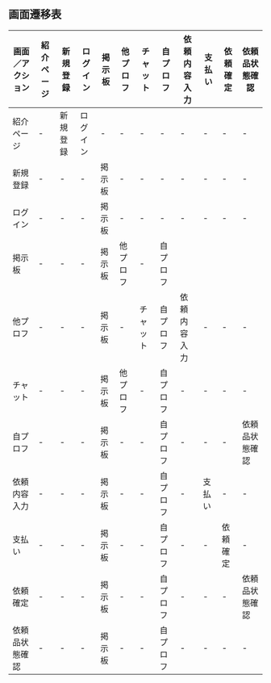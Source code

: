 ## 画面遷移表

|画面／アクション|紹介ページ|新規登録|ログイン|掲示板|他プロフ|チャット|自プロフ|依頼内容入力|支払い|依頼確定|依頼品状態確認|
|---------------|----------|-------|--------|------|-------|--------|-------|-----------|-------|-------|-------------|
|紹介ページ|-|新規登録|ログイン|-|-|-|-|-|-|-|-|-|
|新規登録|-|-|-|掲示板|-|-|-|-|-|-|-|
|ログイン|-|-|-|掲示板|-|-|-|-|-|-|-|
|掲示板|-|-|-|掲示板|他プロフ|-|自プロフ||||||
|他プロフ|-|-|-|掲示板|-|チャット|自プロフ|依頼内容入力|-|-|-|
|チャット|-|-|-|掲示板|他プロフ|-|自プロフ|-|-|-|-|
|自プロフ|-|-|-|掲示板|-|-|自プロフ|-|-|-|依頼品状態確認|
|依頼内容入力|-|-|-|掲示板|-|-|自プロフ|-|支払い|-|-|-|
|支払い|-|-|-|掲示板|-|-|自プロフ|-|-|依頼確定|-|
|依頼確定|-|-|-|掲示板|-|-|自プロフ|-|-|-|依頼品状態確認|
|依頼品状態確認|-|-|-|掲示板|-|-|自プロフ|-|-|-|-|-|
